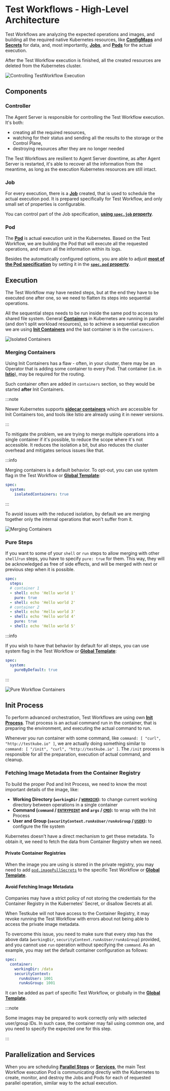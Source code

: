 # Test Workflows - High-Level Architecture

Test Workflows are analyzing the expected operations and images, and building all the required native Kubernetes resources,
like [**ConfigMaps**](https://kubernetes.io/docs/concepts/configuration/configmap/) and [**Secrets**](https://kubernetes.io/docs/concepts/configuration/secret/) for data, and, most importantly, [**Jobs**](https://kubernetes.io/docs/concepts/workloads/controllers/job/), and [**Pods**](https://kubernetes.io/docs/concepts/workloads/pods/) for the actual execution.

After the Test Workflow execution is finished, all the created resources are deleted from the Kubernetes cluster.

![Controlling TestWorkflow Execution](./images/scheduling-workflow-execution.png)

## Components

### Controller

The Agent Server is responsible for controlling the Test Workflow execution. It's both:

* creating all the required resources,
* watching for their status and sending all the results to the storage or the Control Plane,
* destroying resources after they are no longer needed

The Test Workflows are resilient to Agent Server downtime, as after Agent Server is restarted,
it's able to recover all the information from the meantime, as long as the execution Kubernetes resources are still intact.

### Job

For every execution, there is a [**Job**](https://kubernetes.io/docs/concepts/workloads/controllers/job/) created,
that is used to schedule the actual execution pod. It is prepared specifically for Test Workflow, and only small set of properties is configurable.

You can control part of the Job specification, [**using `spec.job` property**](./test-workflows-job-and-pod#job).

### Pod

The [**Pod**](https://kubernetes.io/docs/concepts/workloads/pods/) is actual execution unit in the Kubernetes.
Based on the Test Workflow, we are building the Pod that will execute all the requested operations, and return all the information within its logs.

Besides the automatically configured options, you are able to adjust [**most of the Pod specification**](https://kubernetes.io/docs/reference/generated/kubernetes-api/v1.23/#podspec-v1-core)
by setting it in the [**`spec.pod` property**](./test-workflows-job-and-pod#pod).

## Execution

The Test Workflow may have nested steps, but at the end they have to be executed one after one, so we need to flatten its steps into sequential operations.

All the sequential steps needs to be run inside the same pod to access to shared file system.
General [**Containers**](https://kubernetes.io/docs/concepts/workloads/pods/#using-pods) in Kubernetes are running in parallel (and don't split workload resources),
so to achieve a sequential execution we are using [**Init Containers**](https://kubernetes.io/docs/concepts/workloads/pods/init-containers/) and the last container is in the `containers`.

![Isolated Containers](./images/splitting-workflow-steps-to-containers.png)

### Merging Containers

Using Init Containers has a flaw - often, in your cluster, there may be an Operator that is adding some container to every Pod.
That container (i.e. in [**Istio**](https://istio.io/)), may be required for the routing.

Such container often are added in `containers` section, so they would be started **after** Init Containers.

:::note

Newer Kubernetes supports [**sidecar containers**](https://kubernetes.io/docs/concepts/workloads/pods/sidecar-containers/) which are accessible for Init Containers too,
and tools like Istio are already using it in newer versions.

:::

To mitigate the problem, we are trying to merge multiple operations into a single container if it's possible,
to reduce the scope where it's not accessible. It reduces the isolation a bit, but also reduces the cluster overhead and mitigates serious issues like that.

:::info

Merging containers is a default behavior. To opt-out, you can use system flag in the Test Workflow or [**Global Template**](./test-workflows-job-and-pod.md#global-template):

```yaml
spec:
  system:
    isolatedContainers: true
```

:::

To avoid issues with the reduced isolation, by default we are merging together only the internal operations that won't suffer from it.

![Merging Containers](./images/merging-workflow-containers.png)

### Pure Steps

If you want to some of your `shell` or `run` steps to allow merging with other `shell`/`run` steps, you have to specify `pure: true` for them.
This way, they will be acknowledged as free of side effects, and will be merged with next or previous step when it is possible.

```yaml
spec:
  steps:
  # container 1
  - shell: echo 'Hello world 1'
    pure: true
  - shell: echo 'Hello world 2'
  # container 2
  - shell: echo 'Hello world 3'
  - shell: echo 'Hello world 4'
    pure: true
  - shell: echo 'Hello world 5'
```

:::info

If you wish to have that behavior by default for all steps, you can use system flag in the Test Workflow or [**Global Template**](./test-workflows-job-and-pod.md#global-template):

```yaml
spec:
  system:
    pureByDefault: true
```

:::

![Pure Workflow Containers](./images/pure-workflow-containers.png)

## Init Process

To perform advanced orchestration, Test Workflows are using own [**Init Process**](https://en.wikipedia.org/wiki/Init).
That process is an actual command run in the container, that is preparing the environment, and executing the actual command to run.

Whenever you run container with some command, like `command: [ "curl", "http://testkube.io" ]`,
we are actually doing something similar to `command: [ "/init", "curl", "http://testkube.io" ]`.
The `/init` process is responsible for all the preparation, execution of actual command, and cleanup.

### Fetching Image Metadata from the Container Registry

To build the proper Pod and Init Process, we need to know the most important details of the image, like:
* **Working Directory (`workingDir` / [`WORKDIR`](https://docs.docker.com/reference/dockerfile/#workdir)):** to change current working directory between operations in a single container
* **Command (`command` / [`ENTRYPOINT`](https://docs.docker.com/reference/dockerfile/#entrypoint) and `args` / [`CMD`](https://docs.docker.com/reference/dockerfile/#cmd)):** to wrap with the Init Process
* **User and Group (`securityContext.runAsUser/runAsGroup` / [`USER`](https://docs.docker.com/reference/dockerfile/#user)):** to configure the file system

Kubernetes doesn't have a direct mechanism to get these metadata. To obtain it, we need to fetch the data from Container Registry when we need.

#### Private Container Registries

When the image you are using is stored in the private registry, you may need to add [`pod.imagePullSecrets`](https://docs.testkube.io/articles/test-workflows-examples-basics#configuring-the-pod) to the specific Test Workflow or [**Global Template**](https://docs.testkube.io/articles/test-workflows-job-and-pod#global-template).

#### Avoid Fetching Image Metadata

Companies may have a strict policy of not storing the credentials for the Container Registry in the Kubernetes' Secret, or disallow Secrets at all.

When Testkube will not have access to the Container Registry, it may revoke running the Test Workflow with errors about not being able to access the private image metadata.

To overcome this issue, you need to make sure that every step has the above data (`workingDir`, `securityContext.runAsUser/runAsGroup`) provided,
and you cannot use `run` operation without specifying the `command`. As an example, you may set the default container configuration as follows:

```yaml
spec:
  container:
    workingDir: /data
    securityContext:
      runAsUser: 1001
      runAsGroup: 1001
```

It can be added as part of specific Test Workflow, or globally in the [**Global Template**](https://docs.testkube.io/articles/test-workflows-job-and-pod#global-template).

:::note

Some images may be prepared to work correctly only with selected user/group IDs.
In such case, the container may fail using common one, and you need to specify the expected one for this step.

:::

## Parallelization and Services

When you are scheduling [**Parallel Steps**](http://localhost:3000/articles/test-workflows-parallel) or [**Services**](http://localhost:3000/articles/test-workflows-services),
the main Test Workflow execution Pod is communicating directly with the Kubernetes to create, monitor, and destroy the Jobs and Pods for each of requested parallel operation, similar way to the actual execution.
